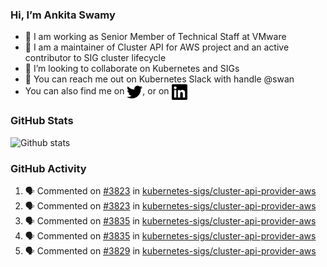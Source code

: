 ### Hi, I’m Ankita Swamy

- 💼 I am working as Senior Member of Technical Staff at VMware
- 👀 I am a maintainer of Cluster API for AWS project and an active contributor to SIG cluster lifecycle
- 💞️ I’m looking to collaborate on Kubernetes and SIGs
- 💬 You can reach me out on Kubernetes Slack with handle @swan
- You can also find me on <a href="https://twitter.com/SwamyAnkita" target="blank"><img align="center" src="https://raw.githubusercontent.com/Ankitasw/Ankitasw/master/svg/twitter.svg" alt="Ankitasw" height="25" width="25" color="#1DA1f2" /></a>, or on <a href="https://www.linkedin.com/in/Ankitaswamy/" target="blank"><img align="center" src="https://raw.githubusercontent.com/Ankitasw/Ankitasw/master/svg/linkedin.svg" alt="Ankitasw" height="25" width="25" /></a>

### GitHub Stats
![Github stats](https://github-readme-stats.vercel.app/api?username=Ankitasw&count_private=true&show_icons=true&theme=tokyonight)

### GitHub Activity 
<!--START_SECTION:activity-->
1. 🗣 Commented on [#3823](https://github.com/kubernetes-sigs/cluster-api-provider-aws/issues/3823) in [kubernetes-sigs/cluster-api-provider-aws](https://github.com/kubernetes-sigs/cluster-api-provider-aws)
2. 🗣 Commented on [#3823](https://github.com/kubernetes-sigs/cluster-api-provider-aws/issues/3823) in [kubernetes-sigs/cluster-api-provider-aws](https://github.com/kubernetes-sigs/cluster-api-provider-aws)
3. 🗣 Commented on [#3835](https://github.com/kubernetes-sigs/cluster-api-provider-aws/issues/3835) in [kubernetes-sigs/cluster-api-provider-aws](https://github.com/kubernetes-sigs/cluster-api-provider-aws)
4. 🗣 Commented on [#3835](https://github.com/kubernetes-sigs/cluster-api-provider-aws/issues/3835) in [kubernetes-sigs/cluster-api-provider-aws](https://github.com/kubernetes-sigs/cluster-api-provider-aws)
5. 🗣 Commented on [#3829](https://github.com/kubernetes-sigs/cluster-api-provider-aws/issues/3829) in [kubernetes-sigs/cluster-api-provider-aws](https://github.com/kubernetes-sigs/cluster-api-provider-aws)
<!--END_SECTION:activity-->
